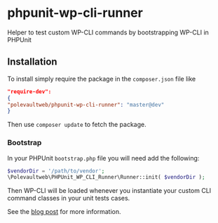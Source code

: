 phpunit-wp-cli-runner
==========

Helper to test custom WP-CLI commands by bootstrapping WP-CLI in PHPUnit

## Installation
To install simply require the package in the `composer.json` file like

```json
"require-dev":
{
"polevaultweb/phpunit-wp-cli-runner": "master@dev"
}
```

Then use `composer update` to fetch the package.

### Bootstrap
In your PHPUnit `bootstrap.php` file you will need add the following:

```php
$vendorDir = '/path/to/vendor';
\Polevaultweb\PHPUnit_WP_CLI_Runner\Runner::init( $vendorDir );
```

Then WP-CLI will be loaded whenever you instantiate your custom CLI command classes in your unit tests cases.

See the [blog post](http://polevaultweb.com/?p=818) for more information. 